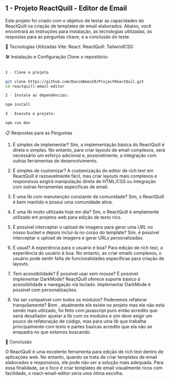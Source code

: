 ## 1 - Projeto ReactQuill - Editor de Email


Este projeto foi criado com o objetivo de testar as capacidades do ReactQuill na criação de templates de email elaborados. Abaixo, você encontrará as instruções para instalação, as tecnologias utilizadas, as respostas para as perguntas chave, e a conclusão do teste.

🚀 Tecnologias Utilizadas
Vite:
React:
ReactQuill:
TailwindCSS:


🛠️ Instalação e Configuração
Clone o repositório:

```bash

1 - Clone o projeto

git clone https://github.com/DavidAmon19/ProjectReactQuil.git
cd reactquill-email-editor


```

```bash
2 - Instale as dependências:

npm install

```


```bash
3 - Execute o projeto:

npm run dev

```


📋 Respostas para as Perguntas
1. É simples de implementar?
Sim, a implementação básica do ReactQuill é direta e simples. No entanto, para criar layouts de email complexos, será necessário um esforço adicional e, possivelmente, a integração com outras ferramentas de desenvolvimento.

2. É simples de customizar?
A customização do editor de rich text em ReactQuill é razoavelmente fácil, mas criar layouts mais complexos e responsivos exigirá manipulação direta de HTML/CSS ou integração com outras ferramentas específicas de email.

3. É uma lib com manutenção constante da comunidade?
Sim, o ReactQuill é bem mantido e possui uma comunidade ativa. 

4. É uma lib muito utilizada hoje em dia?
Sim, o ReactQuill é amplamente utilizado em projetos web para edição de texto rico.

5. É possível interceptar o upload de imagens para gerar uma URL no nosso bucket e depois incluí-la no corpo do template?
Sim, é possível interceptar o upload de imagens e gerar URLs personalizadas.

6. É usual? A experiência para o usuário é boa?
Para edição de rich text, a experiência do usuário é boa. No entanto, ao criar emails complexos, o usuário pode sentir falta de funcionalidades específicas para criação de layouts.

7. Tem acessibilidade? É possível usar sem mouse? É possível implementar DarkMode?
ReactQuill oferece suporte básico à acessibilidade e navegação via teclado. Implementar DarkMode é possível com personalizações.

8. Vai ser compatível com todos os módulos? Poderemos refatorar tranquilamente?
Bom , atualmente ele existe no projeto mas ele não está sendo mais utilizado, foi feito com javascript puro então acredito que seria desafiador ajustar a lib com os modulos e sim deve exigir um pouco de refatoração de código, mas para uma lib que trabalha principalmente com texto e partes basicas acredito que ela não se enquadra no que estamos buscando.

📝 Conclusão

O ReactQuill é uma excelente ferramenta para edição de rich text dentro de aplicações web. No entanto, quando se trata de criar templates de email elaborados e responsivos, ele pode não ser a solução mais adequada. Para essa finalidade, se o foco é criar templates de email visualmente ricos com facilidade, o react-email-editor seria uma ótima escolha.

